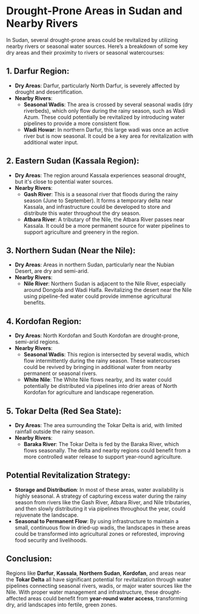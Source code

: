 
# Drought-Prone Areas in Sudan and Nearby Rivers

In Sudan, several drought-prone areas could be revitalized by utilizing nearby rivers or seasonal water sources. Here’s a breakdown of some key dry areas and their proximity to rivers or seasonal watercourses:

## 1. Darfur Region:
- **Dry Areas**: Darfur, particularly North Darfur, is severely affected by drought and desertification.
- **Nearby Rivers**:
  - **Seasonal Wadis**: The area is crossed by several seasonal wadis (dry riverbeds), which only flow during the rainy season, such as Wadi Azum. These could potentially be revitalized by introducing water pipelines to provide a more consistent flow.
  - **Wadi Howar**: In northern Darfur, this large wadi was once an active river but is now seasonal. It could be a key area for revitalization with additional water input.

## 2. Eastern Sudan (Kassala Region):
- **Dry Areas**: The region around Kassala experiences seasonal drought, but it's close to potential water sources.
- **Nearby Rivers**:
  - **Gash River**: This is a seasonal river that floods during the rainy season (June to September). It forms a temporary delta near Kassala, and infrastructure could be developed to store and distribute this water throughout the dry season.
  - **Atbara River**: A tributary of the Nile, the Atbara River passes near Kassala. It could be a more permanent source for water pipelines to support agriculture and greenery in the region.

## 3. Northern Sudan (Near the Nile):
- **Dry Areas**: Areas in northern Sudan, particularly near the Nubian Desert, are dry and semi-arid.
- **Nearby Rivers**:
  - **Nile River**: Northern Sudan is adjacent to the Nile River, especially around Dongola and Wadi Halfa. Revitalizing the desert near the Nile using pipeline-fed water could provide immense agricultural benefits.

## 4. Kordofan Region:
- **Dry Areas**: North Kordofan and South Kordofan are drought-prone, semi-arid regions.
- **Nearby Rivers**:
  - **Seasonal Wadis**: This region is intersected by several wadis, which flow intermittently during the rainy season. These watercourses could be revived by bringing in additional water from nearby permanent or seasonal rivers.
  - **White Nile**: The White Nile flows nearby, and its water could potentially be distributed via pipelines into drier areas of North Kordofan for agriculture and landscape regeneration.

## 5. Tokar Delta (Red Sea State):
- **Dry Areas**: The area surrounding the Tokar Delta is arid, with limited rainfall outside the rainy season.
- **Nearby Rivers**:
  - **Baraka River**: The Tokar Delta is fed by the Baraka River, which flows seasonally. The delta and nearby regions could benefit from a more controlled water release to support year-round agriculture.

## Potential Revitalization Strategy:
- **Storage and Distribution**: In most of these areas, water availability is highly seasonal. A strategy of capturing excess water during the rainy season from rivers like the Gash River, Atbara River, and Nile tributaries, and then slowly distributing it via pipelines throughout the year, could rejuvenate the landscape.
- **Seasonal to Permanent Flow**: By using infrastructure to maintain a small, continuous flow in dried-up wadis, the landscapes in these areas could be transformed into agricultural zones or reforested, improving food security and livelihoods.

## Conclusion:
Regions like **Darfur**, **Kassala**, **Northern Sudan**, **Kordofan**, and areas near the **Tokar Delta** all have significant potential for revitalization through water pipelines connecting seasonal rivers, wadis, or major water sources like the Nile. With proper water management and infrastructure, these drought-affected areas could benefit from **year-round water access**, transforming dry, arid landscapes into fertile, green zones.
